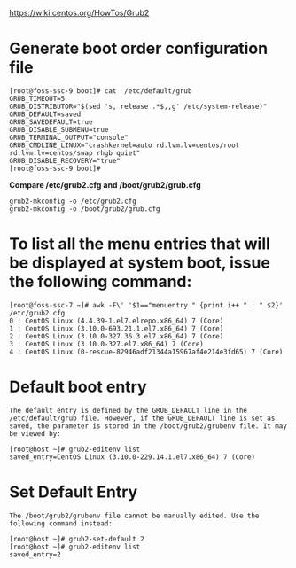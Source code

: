 https://wiki.centos.org/HowTos/Grub2

# Generate boot order configuration file
```
[root@foss-ssc-9 boot]# cat  /etc/default/grub
GRUB_TIMEOUT=5
GRUB_DISTRIBUTOR="$(sed 's, release .*$,,g' /etc/system-release)"
GRUB_DEFAULT=saved
GRUB_SAVEDEFAULT=true
GRUB_DISABLE_SUBMENU=true
GRUB_TERMINAL_OUTPUT="console"
GRUB_CMDLINE_LINUX="crashkernel=auto rd.lvm.lv=centos/root rd.lvm.lv=centos/swap rhgb quiet"
GRUB_DISABLE_RECOVERY="true"
[root@foss-ssc-9 boot]#
```
**Compare /etc/grub2.cfg and /boot/grub2/grub.cfg**
```
grub2-mkconfig -o /etc/grub2.cfg
grub2-mkconfig -o /boot/grub2/grub.cfg
```
# To list all the menu entries that will be displayed at system boot, issue the following command: 
```
[root@foss-ssc-7 ~]# awk -F\' '$1=="menuentry " {print i++ " : " $2}' /etc/grub2.cfg
0 : CentOS Linux (4.4.39-1.el7.elrepo.x86_64) 7 (Core)
1 : CentOS Linux (3.10.0-693.21.1.el7.x86_64) 7 (Core)
2 : CentOS Linux (3.10.0-327.36.3.el7.x86_64) 7 (Core)
3 : CentOS Linux (3.10.0-327.el7.x86_64) 7 (Core)
4 : CentOS Linux (0-rescue-82946adf21344a15967af4e214e3fd65) 7 (Core)
```
# Default boot entry
```
The default entry is defined by the GRUB_DEFAULT line in the /etc/default/grub file. However, if the GRUB_DEFAULT line is set as saved, the parameter is stored in the /boot/grub2/grubenv file. It may be viewed by:

[root@host ~]# grub2-editenv list
saved_entry=CentOS Linux (3.10.0-229.14.1.el7.x86_64) 7 (Core)
```

# Set Default Entry
```
The /boot/grub2/grubenv file cannot be manually edited. Use the following command instead:

[root@host ~]# grub2-set-default 2
[root@host ~]# grub2-editenv list
saved_entry=2
```
